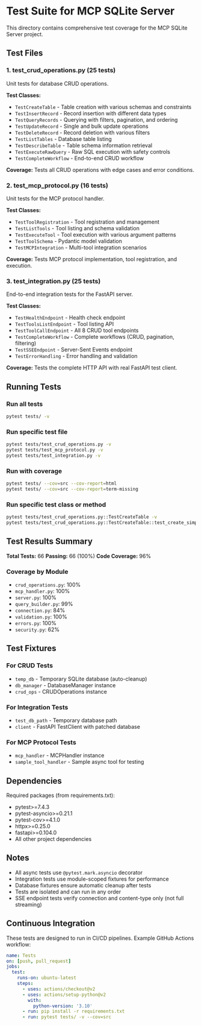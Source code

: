 # Test Suite for MCP SQLite Server

This directory contains comprehensive test coverage for the MCP SQLite Server project.

## Test Files

### 1. test_crud_operations.py (25 tests)
Unit tests for database CRUD operations.

**Test Classes:**
- `TestCreateTable` - Table creation with various schemas and constraints
- `TestInsertRecord` - Record insertion with different data types
- `TestQueryRecords` - Querying with filters, pagination, and ordering
- `TestUpdateRecord` - Single and bulk update operations
- `TestDeleteRecord` - Record deletion with various filters
- `TestListTables` - Database table listing
- `TestDescribeTable` - Table schema information retrieval
- `TestExecuteRawQuery` - Raw SQL execution with safety controls
- `TestCompleteWorkflow` - End-to-end CRUD workflow

**Coverage:** Tests all CRUD operations with edge cases and error conditions.

### 2. test_mcp_protocol.py (16 tests)
Unit tests for the MCP protocol handler.

**Test Classes:**
- `TestToolRegistration` - Tool registration and management
- `TestListTools` - Tool listing and schema validation
- `TestExecuteTool` - Tool execution with various argument patterns
- `TestToolSchema` - Pydantic model validation
- `TestMCPIntegration` - Multi-tool integration scenarios

**Coverage:** Tests MCP protocol implementation, tool registration, and execution.

### 3. test_integration.py (25 tests)
End-to-end integration tests for the FastAPI server.

**Test Classes:**
- `TestHealthEndpoint` - Health check endpoint
- `TestToolsListEndpoint` - Tool listing API
- `TestToolCallEndpoint` - All 8 CRUD tool endpoints
- `TestCompleteWorkflow` - Complete workflows (CRUD, pagination, filtering)
- `TestSSEEndpoint` - Server-Sent Events endpoint
- `TestErrorHandling` - Error handling and validation

**Coverage:** Tests the complete HTTP API with real FastAPI test client.

## Running Tests

### Run all tests
```bash
pytest tests/ -v
```

### Run specific test file
```bash
pytest tests/test_crud_operations.py -v
pytest tests/test_mcp_protocol.py -v
pytest tests/test_integration.py -v
```

### Run with coverage
```bash
pytest tests/ --cov=src --cov-report=html
pytest tests/ --cov=src --cov-report=term-missing
```

### Run specific test class or method
```bash
pytest tests/test_crud_operations.py::TestCreateTable -v
pytest tests/test_crud_operations.py::TestCreateTable::test_create_simple_table -v
```

## Test Results Summary

**Total Tests:** 66
**Passing:** 66 (100%)
**Code Coverage:** 96%

### Coverage by Module
- `crud_operations.py`: 100%
- `mcp_handler.py`: 100%
- `server.py`: 100%
- `query_builder.py`: 99%
- `connection.py`: 84%
- `validation.py`: 100%
- `errors.py`: 100%
- `security.py`: 62%

## Test Fixtures

### For CRUD Tests
- `temp_db` - Temporary SQLite database (auto-cleanup)
- `db_manager` - DatabaseManager instance
- `crud_ops` - CRUDOperations instance

### For Integration Tests
- `test_db_path` - Temporary database path
- `client` - FastAPI TestClient with patched database

### For MCP Protocol Tests
- `mcp_handler` - MCPHandler instance
- `sample_tool_handler` - Sample async tool for testing

## Dependencies

Required packages (from requirements.txt):
- pytest>=7.4.3
- pytest-asyncio>=0.21.1
- pytest-cov>=4.1.0
- httpx>=0.25.0
- fastapi>=0.104.0
- All other project dependencies

## Notes

- All async tests use `@pytest.mark.asyncio` decorator
- Integration tests use module-scoped fixtures for performance
- Database fixtures ensure automatic cleanup after tests
- Tests are isolated and can run in any order
- SSE endpoint tests verify connection and content-type only (not full streaming)

## Continuous Integration

These tests are designed to run in CI/CD pipelines. Example GitHub Actions workflow:

```yaml
name: Tests
on: [push, pull_request]
jobs:
  test:
    runs-on: ubuntu-latest
    steps:
      - uses: actions/checkout@v2
      - uses: actions/setup-python@v2
        with:
          python-version: '3.10'
      - run: pip install -r requirements.txt
      - run: pytest tests/ -v --cov=src
```

